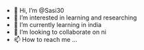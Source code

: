 - 👋 Hi, I’m @Sasi30
- 👀 I’m interested in learning and researching
- 🌱 I’m currently learning in india
- 💞️ I’m looking to collaborate on ni
- 📫 How to reach me ...

<!---
Sasi30/Sasi30 is a ✨ special ✨ repository because its `README.md` (this file) appears on your GitHub profile.
You can click the Preview link to take a look at your changes.
--->
